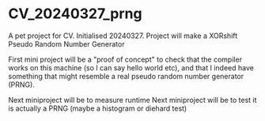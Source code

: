 # CV_20240327_prng
A pet project for CV. Initialised 20240327.
Project will make a XORshift Pseudo Random Number Generator

First mini project will be a "proof of concept" to check that the compiler works on this machine (so I can say hello world etc), and that I indeed have something that might resemble a real pseudo random number generator (PRNG).

Next miniproject will be to measure runtime
Next miniproject will be to test it is actually a PRNG (maybe a histogram or diehard test)